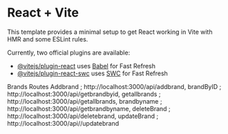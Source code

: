 # React + Vite

This template provides a minimal setup to get React working in Vite with HMR and some ESLint rules.

Currently, two official plugins are available:

- [@vitejs/plugin-react](https://github.com/vitejs/vite-plugin-react/blob/main/packages/plugin-react/README.md) uses [Babel](https://babeljs.io/) for Fast Refresh
- [@vitejs/plugin-react-swc](https://github.com/vitejs/vite-plugin-react-swc) uses [SWC](https://swc.rs/) for Fast Refresh


Brands Routes
Addbrand ; http://localhost:3000/api/addbrand,
brandByID ; http://localhost:3000/api/getbrandbyid,
getallbrands ; http://localhost:3000/api/getallbrands,
brandbyname ; http://localhost:3000/api/getbrandbyname,
deleteBrand ; http://localhost:3000/api/deletebrand,
updateBrand ; http://localhost:3000/api//updatebrand
